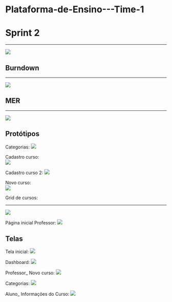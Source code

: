 ﻿# Plataforma-de-Ensino---Time-1
 

# Sprint 2
<hr>
<img src="https://i.imgur.com/CF5Ppjo.png">

## Burndown

<hr>
<img src="https://i.imgur.com/um9XMSh.png">

## MER

<hr>
<img src="https://media.discordapp.net/attachments/809534694173573136/822556865698332712/unknown.png?width=671&height=498">

## Protótipos

Categorias:
<img src="https://i.imgur.com/HlQlcb0.png">

Cadastro curso: <br>
<img src="https://i.imgur.com/g2e5Ri3.png">

Cadastro curso 2:
<img src="https://i.imgur.com/ZMf00iP.png">

Novo curso: <br>
<img src="https://i.imgur.com/SpYwLGl.png">

Grid de cursos:
<hr>
<img src="https://i.imgur.com/snLjx1v.png">

Página inicial Professor:
<img src="https://i.imgur.com/XC85a6o.png">


## Telas

Tela inicial:
<img src="https://i.imgur.com/84Xm0bZ.png">

Dashboard:
<img src="https://i.imgur.com/dZ1SaYL.png">


Professor_ Novo curso:
<img src="https://i.imgur.com/zTMcN9H.png">


Categorias:
<img src="https://i.imgur.com/C41ZiGF.png">


Aluno_ Informações do Curso:
<img src="https://i.imgur.com/E2Gwwb8.png">

